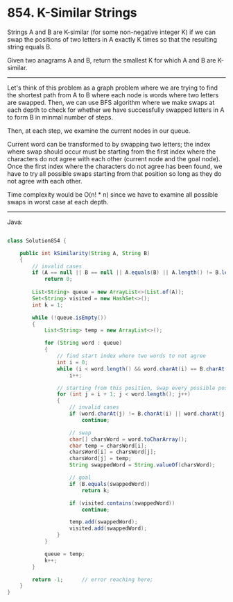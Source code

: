 # 854. K-Similar Strings

Strings A and B are K-similar (for some non-negative integer K) if we can swap
the positions of two letters in A exactly K times so that the resulting string
equals B.

Given two anagrams A and B, return the smallest K for which A and B are
K-similar.

---

Let's think of this problem as a graph problem where we are trying to find the
shortest path from A to B where each node is words where two letters are
swapped. Then, we can use BFS algorithm where we make swaps at each depth to
check for whether we have successfully swapped letters in A to form B in minmal
number of steps.

Then, at each step, we examine the current nodes in our queue.

Current word can be transformed to by swapping two letters; the index where
swap should occur must be starting from the first index where the characters do
not agree with each other (current node and the goal node). Once the first
index where the characters do not agree has been found, we have to try all
possible swaps starting from that position so long as they do not agree with
each other.

Time complexity would be O(n! * n) since we have to examine all possible swaps
in worst case at each depth.

---

Java:

```java

class Solution854 {

    public int kSimilarity(String A, String B)
    {
        // invalid cases
        if (A == null || B == null || A.equals(B) || A.length() != B.length())
            return 0;
        
        List<String> queue = new ArrayList<>(List.of(A));
        Set<String> visited = new HashSet<>(); 
        int k = 1;

        while (!queue.isEmpty())
        {
            List<String> temp = new ArrayList<>();

            for (String word : queue)
            {
                // find start index where two words to not agree
                int i = 0;
                while (i < word.length() && word.charAt(i) == B.charAt(i))
                    i++;

                // starting from this position, swap every possible position
                for (int j = i + 1; j < word.length(); j++)
                {
                    // invalid cases
                    if (word.charAt(j) != B.charAt(i) || word.charAt(j) == word.charAt(j))
                        continue;

                    // swap
                    char[] charsWord = word.toCharArray();
                    char temp = charsWord[i];
                    charsWord[i] = charsWord[j];
                    charsWord[j] = temp;
                    String swappedWord = String.valueOf(charsWord);

                    // goal
                    if (B.equals(swappedWord))
                        return k;

                    if (visited.contains(swappedWord))
                        continue;

                    temp.add(swappedWord);
                    visited.add(swappedWord);
                }
            }

            queue = temp;
            k++;
        }

        return -1;      // error reaching here;
    }
}

```
